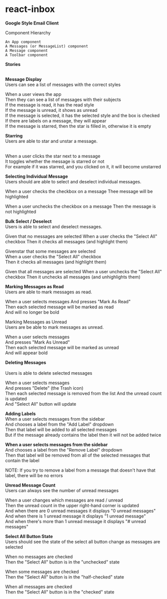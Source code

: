 # react-inbox
<b>Google Style Email Client </b>

Component Hierarchy

    An App component
    A Messages (or MessageList) component
    A Message component
    A Toolbar component

<b>Stories</b><br><br>

<b>Message Display</b><br>
Users can see a list of messages with the correct styles

When a user views the app</b><br>
Then they can see a list of messages with their subjects<br>
If the message is read, it has the read style<br>
If the message is unread, it shows as unread<br>
If the message is selected, it has the selected style and the box is checked<br>
If there are labels on a message, they will appear<br>
If the message is starred, then the star is filled in, otherwise it is empty<br>

<b>Starring</b><br>
Users are able to star and unstar a message.<br><br>

When a user clicks the star next to a message<br>
It toggles whether the message is starred or not<br>
For example if it was starred, and you clicked on it, it will become unstarred


<b>Selecting Individual Message</b><br>
Users should are able to select and deselect individual messages.

When a user checks the checkbox on a message
Thee message will be highlighted

When a user unchecks the checkbox on a message
Then the message is not highlighted


<b>Bulk Select / Deselect</b><br>
Users is able to select and deselect messages.

Given that no messages are selected
When a user checks the "Select All" checkbox
Then it checks all messages (and highlight them)

Givenstar that some messages are selected<br>
When a user checks the "Select All" checkbox<br>
Then it checks all messages (and highlight them)

Given that all messages are selected
When a user unchecks the "Select All" checkbox
Then it unchecks all messages (and unhighlights them)

<b>Marking Messages as Read</b><br>
Users are able to mark messages as read.

When a user selects messages
And presses "Mark As Read"<br>
Then each selected message will be marked as read<br>
And will no longer be bold

Marking Messages as Unread<br>
Users are be able to mark messages as unread.

When a user selects messages<br>
And presses "Mark As Unread"<br>
Then each selected message will be marked as unread<br>
And will appear bold

<b>Deleting Messages</b><br><br>
Users is able to delete selected messages

When a user selects messages<br>
And presses "Delete" (the Trash icon)<br>
Then each selected message is removed from the list
And the unread count is updated<br>
And "Select All" button will update

<b>Adding Labels</b><br>
When a user selects messages from the sidebar<br>
And chooses a label from the "Add Label" dropdown<br>
Then that label will be added to all selected messages<br>
But if the message already contains the label then it will not be added twice

<b>When a user selects messages from the sidebar</b><br>
And chooses a label from the "Remove Label" dropdown<br>
Then that label will be removed from all of the selected messages that contain the label

NOTE: If you try to remove a label from a message that doesn't have that label, there will be no errors

<b>Unread Message Count</b><br>
Users can always see the number of unread messages<br>

When a user changes which messages are read / unread<br>
Then the unread count in the upper right-hand corner is updated<br>
And when there are 0 unread messages it displays "0 unread messages"<br>
And when there is 1 unread message it displays "1 unread message"<br>
And when there's more than 1 unread message it displays "# unread messages"<br>

<b>Select All Button State</b><br> 
Users should see the state of the select all button change as messages are selected

When no messages are checked<br>
Then the "Select All" button is in the "unchecked" state

When some messages are checked<br>
Then the "Select All" button is in the "half-checked" state

When all messages are checked<br>
Then the "Select All" button is in the "checked" state


